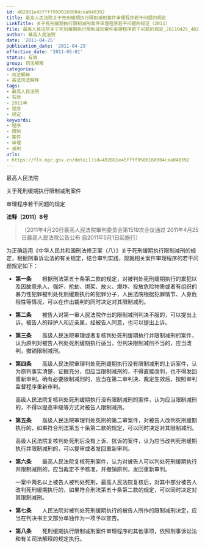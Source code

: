 ```yaml
---
id: 402881e45ffff9500160004cea040392
title: 最高人民法院关于死刑缓期执行限制减刑案件审理程序若干问题的规定
LinkTitle: 关于死刑缓期执行限制减刑案件审理程序若干问题的规定（2011）
file: 最高人民法院关于死刑缓期执行限制减刑案件审理程序若干问题的规定_20110425_402881e45ffff9500160004cea040392.docx
author: 最高人民法院
date: '2011-04-25'
publication_date: '2011-04-25'
effective_date: '2011-05-01'
status: 有效
group: 司法解释
categories:
- 司法解释
- 高法司法解释
tags:
- 最高人民法院
- 有效
- 2011年
- 程序
- 规定
keywords:
- 程序
- 限制
- 案件
- 审理
- 减刑
urls:
- https://flk.npc.gov.cn/detail?id=402881e45ffff9500160004cea040392
---
```


最高人民法院

关于死刑缓期执行限制减刑案件

审理程序若干问题的规定

**法释〔2011〕8号**

> （2011年4月20日最高人民法院审判委员会第1519次会议通过 2011年4月25日最高人民法院公告公布 自2011年5月1日起施行）

为正确适用《中华人民共和国刑法修正案（八）》关于死刑缓期执行限制减刑的规定，根据刑事诉讼法的有关规定，结合审判实践，现就相关案件审理程序的若干问题规定如下：

- **第一条**　　根据刑法第五十条第二款的规定，对被判处死刑缓期执行的累犯以及因故意杀人、强奸、抢劫、绑架、放火、爆炸、投放危险物质或者有组织的暴力性犯罪被判处死刑缓期执行的犯罪分子，人民法院根据犯罪情节、人身危险性等情况，可以在作出裁判的同时决定对其限制减刑。

- **第二条**　　被告人对第一审人民法院作出的限制减刑判决不服的，可以提出上诉。被告人的辩护人和近亲属，经被告人同意，也可以提出上诉。

- **第三条**　　高级人民法院审理或者复核判处死刑缓期执行并限制减刑的案件，认为原判对被告人判处死刑缓期执行适当，但判决限制减刑不当的，应当改判，撤销限制减刑。

- **第四条**　　高级人民法院审理判处死刑缓期执行没有限制减刑的上诉案件，认为原判事实清楚、证据充分，但应当限制减刑的，不得直接改判，也不得发回重新审判。确有必要限制减刑的，应当在第二审判决、裁定生效后，按照审判监督程序重新审判。

  高级人民法院复核判处死刑缓期执行没有限制减刑的案件，认为应当限制减刑的，不得以提高审级等方式对被告人限制减刑。

- **第五条**　　高级人民法院审理判处死刑的第二审案件，对被告人改判死刑缓期执行的，如果符合刑法第五十条第二款的规定，可以同时决定对其限制减刑。

  高级人民法院复核判处死刑后没有上诉、抗诉的案件，认为应当改判死刑缓期执行并限制减刑的，可以提审或者发回重新审判。

- **第六条**　　最高人民法院复核死刑案件，认为对被告人可以判处死刑缓期执行并限制减刑的，应当裁定不予核准，并撤销原判，发回重新审判。

  一案中两名以上被告人被判处死刑，最高人民法院复核后，对其中部分被告人改判死刑缓期执行的，如果符合刑法第五十条第二款的规定，可以同时决定对其限制减刑。

- **第七条**　　人民法院对被判处死刑缓期执行的被告人所作的限制减刑决定，应当在判决书主文部分单独作为一项予以宣告。

- **第八条**　　死刑缓期执行限制减刑案件审理程序的其他事项，依照刑事诉讼法和有关司法解释的规定执行。
